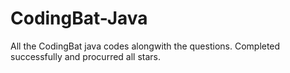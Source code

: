 # CodingBat-Java
All the CodingBat java codes alongwith the questions. Completed successfully and procurred all stars.
